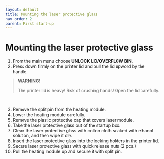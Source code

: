 ```yaml
---
layout: default
title: Mounting the laser protective glass
nav_order: 2
parent: First start-up
---
```

<h1> Mounting the laser protective glass </h1>

1. From the main menu choose **UNLOCK LID/OVERFLOW BIN**.
2. Press down firmly on the printer lid and pull the lid upword by the handle.

> **WARNING!**
>
> The printer lid is heavy! Risk of crushing hands! Open the lid carefully.
<br>

3. Remove the split pin from the heating module. 
4. Lower the heating module carefully. 
5. Remove the plastic protective cap that covers laser module. 
6. Take the laser protective glass out of the startup box.
7. Clean the laser protective glass with cotton cloth soaked with ethanol solution, and then wipe it dry.
8. Insert the laser protective glass into the locking holders in the printer lid.
9. Secure laser protective glass with quick release nuts (2 pcs.)
10. Pull the heating module up and secure it with split pin. 
